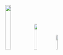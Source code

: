 <div align = "center">
<img src = "https://img.shields.io/badge/JavaScript-323330?style=for-the-badge&logo=javascript&logoColor=F7DF1E&" width = "19%"></img>
<img src = "https://img.shields.io/badge/Python-FFD43B?style=for-the-badge&logo=python&logoColor=darkgreen" width = "14.5%"></img>
<img src = "https://img.shields.io/badge/C%2B%2B-00599C?style=for-the-badge&logo=c%2B%2B&logoColor=white" width = "11%"></img>
</div>
